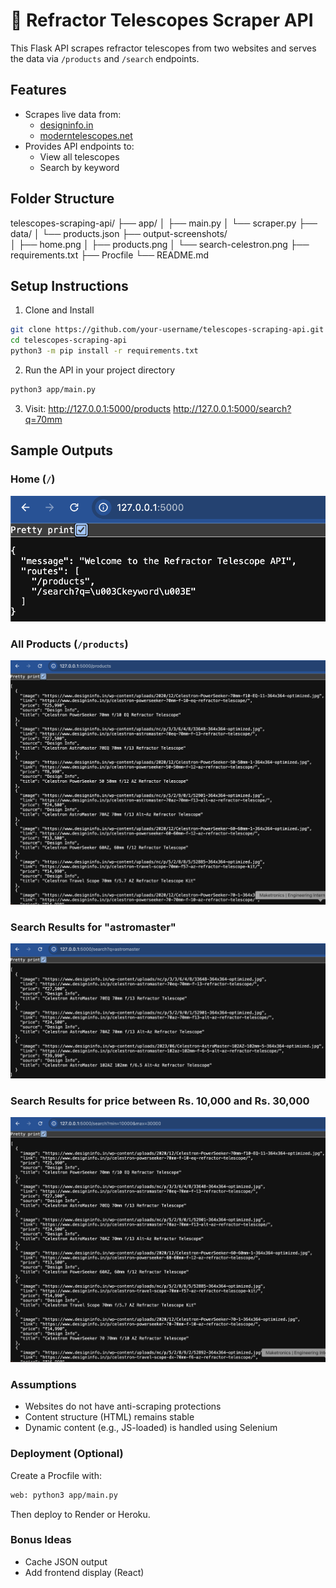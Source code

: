# 🔭 Refractor Telescopes Scraper API

This Flask API scrapes refractor telescopes from two websites and serves the data via `/products` and `/search` endpoints.

## Features
- Scrapes live data from:
  - [designinfo.in](https://www.designinfo.in)
  - [moderntelescopes.net](https://moderntelescopes.net)
- Provides API endpoints to:
  - View all telescopes
  - Search by keyword

## Folder Structure
telescopes-scraping-api/
├── app/
│   ├── main.py
│   └── scraper.py
├── data/
│   └── products.json
├── output-screenshots/  
│   ├── home.png
│   ├── products.png
│   └── search-celestron.png
├── requirements.txt
├── Procfile
└── README.md

## Setup Instructions
1. Clone and Install
```bash
git clone https://github.com/your-username/telescopes-scraping-api.git
cd telescopes-scraping-api
python3 -m pip install -r requirements.txt
```
2. Run the API in your project directory
```bash
python3 app/main.py
```
3. Visit:
http://127.0.0.1:5000/products
http://127.0.0.1:5000/search?q=70mm

## Sample Outputs

### Home (`/`)
![Home](output-screenshots/home.png)

### All Products (`/products`)
![Products](output-screenshots/products.png)

### Search Results for "astromaster"
![Search](output-screenshots/search-astromaster.png)

### Search Results for price between Rs. 10,000 and Rs. 30,000
![Search](output-screenshots/search-price.png)

### Assumptions
- Websites do not have anti-scraping protections
- Content structure (HTML) remains stable
- Dynamic content (e.g., JS-loaded) is handled using Selenium

### Deployment (Optional)
Create a Procfile with:
```txt
web: python3 app/main.py
```
Then deploy to Render or Heroku.

### Bonus Ideas
- Cache JSON output
- Add frontend display (React)